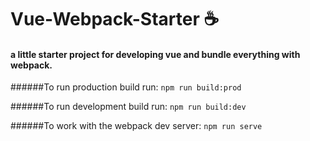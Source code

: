 # Vue-Webpack-Starter :coffee:

#### a little starter project for developing vue and bundle everything with webpack.

######To run production build run:
`npm run build:prod`

######To run development build run:
`npm run build:dev`

######To work with the webpack dev server:
`npm run serve`

